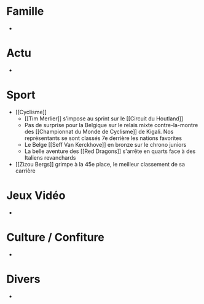 # Famille
- 
# Actu
- 
# Sport
- [[Cyclisme]]
	- [[Tim Merlier]] s’impose au sprint sur le [[Circuit du Houtland]]
	- Pas de surprise pour la Belgique sur le relais mixte contre-la-montre des [[Championnat du Monde de Cyclisme]] de Kigali. Nos représentants se sont classés 7e derrière les nations favorites
	- Le Belge [[Seff Van Kerckhove]] en bronze sur le chrono juniors
	- La belle aventure des [[Red Dragons]] s'arrête en quarts face à des Italiens revanchards
- [[Zizou Bergs]] grimpe à la 45e place, le meilleur classement de sa carrière
# Jeux Vidéo
- 
# Culture / Confiture
- 
# Divers
- 
